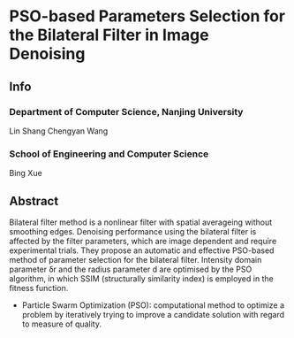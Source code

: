 # PSO-based Parameters Selection for the Bilateral Filter in Image Denoising

## Info

### Department of Computer Science, Nanjing University

Lin Shang
Chengyan Wang

### School of Engineering and Computer Science

Bing Xue

## Abstract
Bilateral filter method is a nonlinear filter with spatial averageing without smoothing edges. Denoising performance using the bilateral filter is affected by the filter parameters, which are image dependent and require experimental trials. They propose an automatic and effective PSO-based method of parameter selection for the bilateral filter. Intensity domain parameter &delta;r and the radius parameter d are optimised by the PSO algorithm, in which SSIM (structurally similarity index) is employed in the fitness function. 


- Particle Swarm Optimization (PSO): computational method to optimize a problem by iteratively trying to improve a candidate solution with regard to measure of quality.